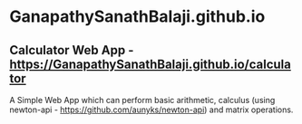 # GanapathySanathBalaji.github.io
## Calculator Web App - https://GanapathySanathBalaji.github.io/calculator
A Simple Web App which can perform basic arithmetic, calculus (using newton-api - https://github.com/aunyks/newton-api) and matrix operations.
